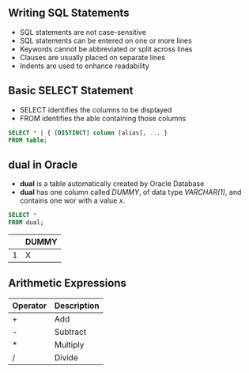 ## Writing SQL Statements
- SQL statements are not case-sensitive
- SQL statements can be entered on one or more lines
- Keywords cannot be abbreviated or split across lines
- Clauses are usually placed on separate lines
- Indents are used to enhance readability

## Basic SELECT Statement
- SELECT identifies the columns to be displayed
- FROM identifies the able containing those columns

```sql
SELECT * | { [DISTINCT] column [alias], ... }
FROM table;
```

## dual in Oracle
- **dual** is a table automatically created by Oracle Database
- **dual** has one column called _DUMMY_, of data type _VARCHAR(1)_, and contains one wor with a value _x_.

```sql
SELECT *
FROM dual;
```
|   | DUMMY |
|---|-------|
| 1 |   X   |

## Arithmetic Expressions
| Operator | Description |
|----------|-------------|
| +        | Add         |
| -        | Subtract    |
| *        | Multiply    |
| /        | Divide      |
